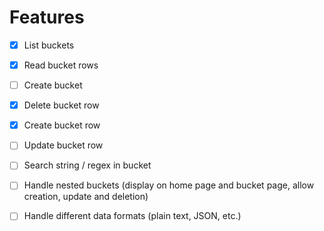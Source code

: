 # Features

- [x] List buckets
- [x] Read bucket rows
- [ ] Create bucket
- [x] Delete bucket row
- [x] Create bucket row
- [ ] Update bucket row

- [ ] Search string / regex in bucket
- [ ] Handle nested buckets (display on home page and bucket page, allow creation, update and deletion)
- [ ] Handle different data formats (plain text, JSON, etc.)